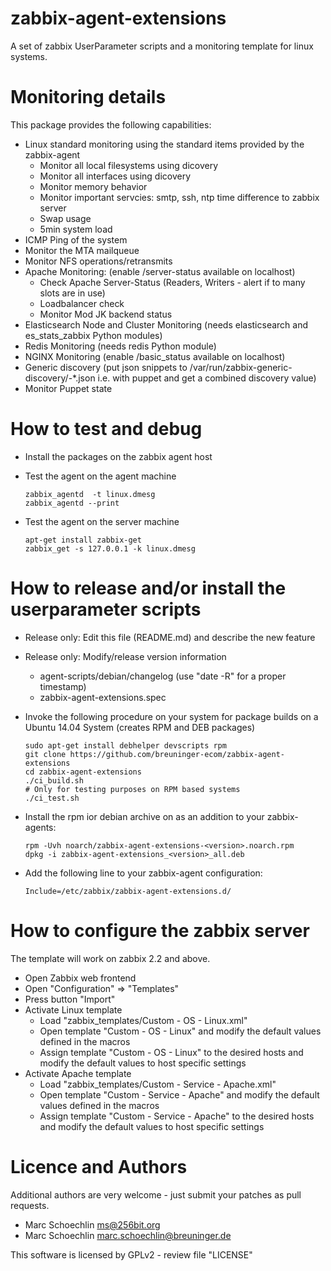 zabbix-agent-extensions
=======================

A set of zabbix UserParameter scripts and a monitoring template for linux systems.


# Monitoring details

This package provides the following capabilities:

 * Linux standard monitoring using the standard items provided by the zabbix-agent
   * Monitor all local filesystems using dicovery
   * Monitor all interfaces using dicovery
   * Monitor memory behavior
   * Monitor important servcies: smtp, ssh, ntp time difference to zabbix server
   * Swap usage
   * 5min system load
 * ICMP Ping of the system
 * Monitor the MTA mailqueue
 * Monitor NFS operations/retransmits
 * Apache Monitoring:
   (enable /server-status available on localhost)
   * Check Apache Server-Status (Readers, Writers - alert if to many slots are in use)
   * Loadbalancer check
   * Monitor Mod JK backend status
 * Elasticsearch Node and Cluster Monitoring (needs elasticsearch and es_stats_zabbix Python modules)
 * Redis Monitoring (needs redis Python module)
 * NGINX Monitoring
   (enable /basic_status available on localhost)
 * Generic discovery
   (put json snippets to /var/run/zabbix-generic-discovery/<ITEMNAME>-*.json i.e. with puppet and get a combined discovery value)
 * Monitor Puppet state

# How to test and debug

 * Install the packages on the zabbix agent host
 * Test the agent on the agent machine
 
   ```
   zabbix_agentd  -t linux.dmesg
   zabbix_agentd --print
   ```
 * Test the agent on the server machine
 
   ```
   apt-get install zabbix-get
   zabbix_get -s 127.0.0.1 -k linux.dmesg
   ```

# How to release and/or install the userparameter scripts

 * Release only: Edit this file (README.md) and describe the new feature
 * Release only: Modify/release version information
   * agent-scripts/debian/changelog (use "date -R" for a proper timestamp)
   * zabbix-agent-extensions.spec
 * Invoke the following procedure on your system for package builds on a Ubuntu 14.04 System
   (creates RPM and DEB packages)

   ```
   sudo apt-get install debhelper devscripts rpm
   git clone https://github.com/breuninger-ecom/zabbix-agent-extensions
   cd zabbix-agent-extensions
   ./ci_build.sh
   # Only for testing purposes on RPM based systems
   ./ci_test.sh
   ```
 * Install the rpm ior debian archive on as an addition to your zabbix-agents:
 
   ```
   rpm -Uvh noarch/zabbix-agent-extensions-<version>.noarch.rpm
   dpkg -i zabbix-agent-extensions_<version>_all.deb
   ```
 * Add the following line to your zabbix-agent configuration:
 
   ```
   Include=/etc/zabbix/zabbix-agent-extensions.d/
   ```

# How to configure the zabbix server

The template will work on zabbix 2.2 and above.

 * Open Zabbix web frontend
 * Open "Configuration" => "Templates"
 * Press button "Import"
 * Activate Linux template
   * Load "zabbix_templates/Custom - OS - Linux.xml"
   * Open template "Custom - OS - Linux" and modify the default values defined in the macros
   * Assign template "Custom - OS - Linux" to the desired hosts and modify the default values to host specific settings
 * Activate Apache template
   * Load "zabbix_templates/Custom - Service - Apache.xml"
   * Open template "Custom - Service - Apache" and modify the default values defined in the macros
   * Assign template "Custom - Service - Apache" to the desired hosts and modify the default values to host specific settings

   
# Licence and Authors

Additional authors are very welcome - just submit your patches as pull requests.

  * Marc Schoechlin <ms@256bit.org>
  * Marc Schoechlin <marc.schoechlin@breuninger.de>
 
This software is licensed by GPLv2 - review file "LICENSE"
